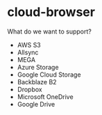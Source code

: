 # cloud-browser

What do we want to support?

- AWS S3
- Allsync
- MEGA
- Azure Storage
- Google Cloud Storage
- Backblaze B2
- Dropbox
- Microsoft OneDrive
- Google Drive
